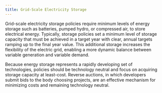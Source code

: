 ```yaml
---
title: Grid-Scale Electricity Storage
---
```

Grid-scale electricity storage policies require minimum levels of energy storage such as batteries, pumped hydro, or compressed air, to store electrical energy.  Typically, storage policies set a minimum level of storage capacity that must be achieved in a target year with clear, annual targets ramping up to the final year value.  This additional storage increases the flexibility of the electric grid, enabling a more dynamic balance between variable generation and variable demand.

Because energy storage represents a rapidly developing set of technologies, policies should be technology neutral and focus on acquiring storage capacity at least-cost.  Reverse auctions, in which developers submit bids to the body choosing projects, are an effective mechanism for minimizing costs and remaining technology neutral.
